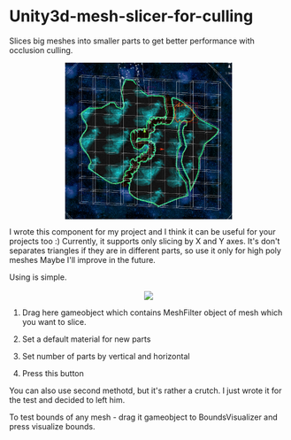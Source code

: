 # Unity3d-mesh-slicer-for-culling
Slices big meshes into smaller parts to get better performance with occlusion culling.
 
 <p align="center">
 <img align="center" width="60%" src="/images/scr2.png">
 </p>

I wrote this component for my project and I think it can be useful for your projects too :) Currently, it supports only slicing by X and Y axes. It's don't separates triangles if they are in different parts, so use it only for high poly meshes  Maybe I'll improve in the future.

Using is simple.

 <p align="center">
 <img align="center" width="40%" src="/Screenshots/scr1.png">
 </p>

1. Drag here gameobject which contains MeshFilter object of mesh which you want to slice.

2. Set a default material for new parts

3. Set number of parts by vertical and horizontal

4. Press this button


You can also use second methotd, but it's rather a crutch. I just wrote it for the test and decided to left him.

To test bounds of any mesh - drag it gameobject to BoundsVisualizer and press visualize bounds.
